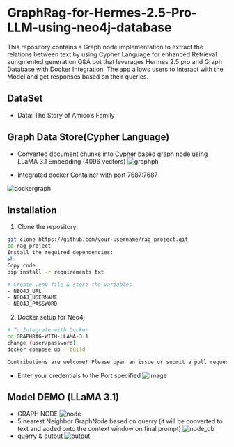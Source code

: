 # GraphRag-for-Hermes-2.5-Pro-LLM-using-neo4j-database

This repository contains a Graph node implementation to extract the relations between text by using Cypher Language for enhanced Retrieval aungmented generation Q&A bot that leverages Hermes 2.5 pro and Graph Database with Docker Integration. The app allows users to interact with the Model and get responses based on their queries.

## DataSet

- Data: The Story of Amico’s Family

## Graph Data Store(Cypher Language)
- Converted document chunks into Cypher based graph node using LLaMA 3.1 Embedding (4096 vectors)
  ![graphph](https://github.com/user-attachments/assets/3de48bf6-3639-4ea7-b7eb-2eaa9937d50d)


- Integrated docker Container with port 7687:7687

![dockergraph](https://github.com/user-attachments/assets/25bcd99f-5adb-40cd-90af-e8211ed55e77)


## Installation

1. Clone the repository:

```sh
git clone https://github.com/your-username/rag_project.git
cd rag_project
Install the required dependencies:
sh
Copy code
pip install -r requirements.txt

# Create .env file & store the variables
- NEO4J_URL
- NEO4J_USERNAME
- NEO4J_PASSWORD
```

2. Docker setup for Neo4j
```sh
# To Integrate with Docker
cd GRAPHRAG-WITH-LLAMA-3.1
change (user/password)
docker-compose up --build

Contributions are welcome! Please open an issue or submit a pull request for any improvements or bug fixes.
```
- Enter your credentials to the Port specified
![image](https://github.com/user-attachments/assets/2defcf2a-0646-4430-8ca1-99108939bdcc)

## Model DEMO (LLaMA 3.1)
- GRAPH NODE 
![node](https://github.com/user-attachments/assets/86dac887-49a9-42fa-9aca-6c50f696fb82)
- 5 nearest Neighbor GraphNode based on querry (it will be converted to text and added onto the context window on final prompt)
![node_db](https://github.com/user-attachments/assets/a2673410-89bf-41a2-a7c1-c967d1d6dffa)
- querry & output
![output](https://github.com/user-attachments/assets/2af648b0-df62-4afe-b256-ff31c6dab098)


